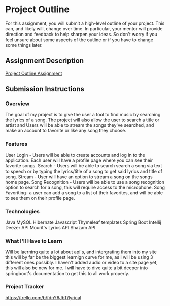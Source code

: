 # Project Outline
For this assignment, you will submit a high-level outline of your project. This can, and likely will, change over time. In particular, your mentor will provide direction and feedback to help sharpen your ideas. So don't worry if you feel unsure about some aspects of the outline or if you have to change some things later.

## Assignment Description
[Project Outline Assignment](https://education.launchcode.org/liftoff/modules/assignments/project-outline)

## Submission Instructions

### Overview

The goal of my project is to give the user a tool to find music by searching the lyrics of a song. 
The project will also allow the user to search a title or artist and 
Users will be able to stream the songs they've searched, and make an account to favorite or like any song they choose.

### Features

User Login - Users will be able to create accounts and log in to the application. Each user will have a profile page where you can see their favorite songs.
Search - Users will be able to search search a song via text to speech or by typing the lyrics/title of a song to get said lyrics and title of song.
Stream - User will have an option to stream a song on the songs home page.
Song Recognition - Users will be able to use a song recognition option to search for a song, this will require access to the microphone.
Song Favoriting- a user can add a song to a list of their favorites, and will be able to see them on their profile page.

### Technologies

Java
MySQL
Hibernate
Javascript
Thymeleaf templates
Spring Boot
Intellij
Deezer API
Mourit's Lyrics API
Shazam API

### What I'll Have to Learn

Will be laerning quite a lot about api's, and intergrating them into my site this will by far be the biggest learnign curve for me, as I will be using 3 different ones possibly. 
I haven't added audio or video to a site page yet, this will also be new for me.
I will have to dive quite a bit deeper into springboot's documentation to get this to all work properly.

### Project Tracker
https://trello.com/b/fdnY6JbT/lyrical
